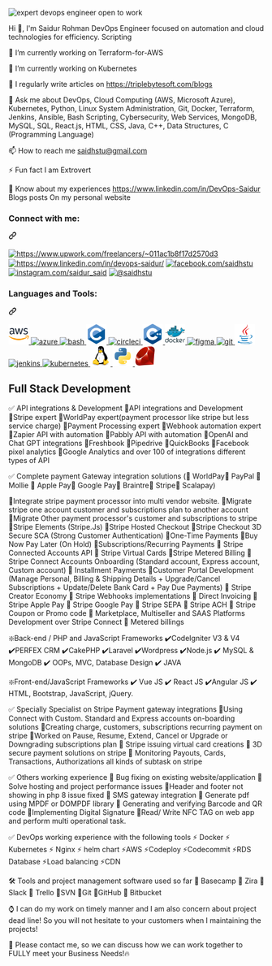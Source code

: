 
![expert devops engineer open to work](https://github.com/saidhstu/saidhstu/assets/37407965/b5b79782-5a1f-4b3e-bfc4-d08262b0480b)

Hi 👋, I'm Saidur Rohman
DevOps Engineer focused on automation and cloud technologies for efficiency.
Scripting


🔭 I’m currently working on Terraform-for-AWS

🌱 I’m currently working on Kubernetes

📝 I regularly write articles on https://triplebytesoft.com/blogs

💬 Ask me about DevOps, Cloud Computing (AWS, Microsoft Azure), Kubernetes, Python, Linux System Administration, Git, Docker, Terraform, Jenkins, Ansible, Bash Scripting, Cybersecurity, Web Services, MongoDB, MySQL, SQL, React.js, HTML, CSS, Java, C++, Data Structures, C (Programming Language)

📫 How to reach me saidhstu@gmail.com

⚡ Fun fact I am Extrovert

📄 Know about my experiences https://www.linkedin.com/in/DevOps-Saidur
Blogs posts On my personal website


<div class="markdown-heading" dir="auto"><h3 align="left" class="heading-element" dir="auto">Connect with me:</h3><a id="user-content-connect-with-me" class="anchor" aria-label="Permalink: Connect with me:" href="#connect-with-me"><svg class="octicon octicon-link" viewBox="0 0 16 16" version="1.1" width="16" height="16" aria-hidden="true"><path d="m7.775 3.275 1.25-1.25a3.5 3.5 0 1 1 4.95 4.95l-2.5 2.5a3.5 3.5 0 0 1-4.95 0 .751.751 0 0 1 .018-1.042.751.751 0 0 1 1.042-.018 1.998 1.998 0 0 0 2.83 0l2.5-2.5a2.002 2.002 0 0 0-2.83-2.83l-1.25 1.25a.751.751 0 0 1-1.042-.018.751.751 0 0 1-.018-1.042Zm-4.69 9.64a1.998 1.998 0 0 0 2.83 0l1.25-1.25a.751.751 0 0 1 1.042.018.751.751 0 0 1 .018 1.042l-1.25 1.25a3.5 3.5 0 1 1-4.95-4.95l2.5-2.5a3.5 3.5 0 0 1 4.95 0 .751.751 0 0 1-.018 1.042.751.751 0 0 1-1.042.018 1.998 1.998 0 0 0-2.83 0l-2.5 2.5a1.998 1.998 0 0 0 0 2.83Z"></path></svg></a></div>
<p align="left" dir="auto">
  
<a href="https://www.upwork.com/freelancers/~011ac1b8f17d2570d3" rel="nofollow"><img align="center" src="https://github.com/saidhstu/saidhstu/assets/37407965/1ec63300-b0ec-45bf-b943-9e47b735b12d" alt="https://www.upwork.com/freelancers/~011ac1b8f17d2570d3" height="30" width="40" style="max-width: 100%;"></a>
<a href="https://www.linkedin.com/in/devops-saidur/" rel="nofollow"><img align="center" src="https://raw.githubusercontent.com/rahuldkjain/github-profile-readme-generator/master/src/images/icons/Social/linked-in-alt.svg" alt="https://www.linkedin.com/in/devops-saidur/" height="30" width="40" style="max-width: 100%;"></a>
<a href="https://web.facebook.com/saidhstu" rel="nofollow"><img align="center" src="https://raw.githubusercontent.com/rahuldkjain/github-profile-readme-generator/master/src/images/icons/Social/facebook.svg" alt="facebook.com/saidhstu" height="30" width="40" style="max-width: 100%;"></a>
<a href="https://www.instagram.com/saidur_said/" rel="nofollow"><img align="center" src="https://raw.githubusercontent.com/rahuldkjain/github-profile-readme-generator/master/src/images/icons/Social/instagram.svg" alt="instagram.com/saidur_said" height="30" width="40" style="max-width: 100%;"></a>
<a href="https://medium.com/@saidhstu" rel="nofollow"><img align="center" src="https://raw.githubusercontent.com/rahuldkjain/github-profile-readme-generator/master/src/images/icons/Social/medium.svg" alt="@saidhstu" height="30" width="40" style="max-width: 100%;"></a>
</p>

<div class="markdown-heading" dir="auto"><h3 align="left" class="heading-element" dir="auto">Languages and Tools:</h3><a id="user-content-languages-and-tools" class="anchor" aria-label="Permalink: Languages and Tools:" href="#languages-and-tools"><svg class="octicon octicon-link" viewBox="0 0 16 16" version="1.1" width="16" height="16" aria-hidden="true"><path d="m7.775 3.275 1.25-1.25a3.5 3.5 0 1 1 4.95 4.95l-2.5 2.5a3.5 3.5 0 0 1-4.95 0 .751.751 0 0 1 .018-1.042.751.751 0 0 1 1.042-.018 1.998 1.998 0 0 0 2.83 0l2.5-2.5a2.002 2.002 0 0 0-2.83-2.83l-1.25 1.25a.751.751 0 0 1-1.042-.018.751.751 0 0 1-.018-1.042Zm-4.69 9.64a1.998 1.998 0 0 0 2.83 0l1.25-1.25a.751.751 0 0 1 1.042.018.751.751 0 0 1 .018 1.042l-1.25 1.25a3.5 3.5 0 1 1-4.95-4.95l2.5-2.5a3.5 3.5 0 0 1 4.95 0 .751.751 0 0 1-.018 1.042.751.751 0 0 1-1.042.018 1.998 1.998 0 0 0-2.83 0l-2.5 2.5a1.998 1.998 0 0 0 0 2.83Z"></path></svg></a></div>
<p align="left" dir="auto"> <a href="https://aws.amazon.com" rel="nofollow"> <img src="https://raw.githubusercontent.com/devicons/devicon/master/icons/amazonwebservices/amazonwebservices-original-wordmark.svg" alt="aws" width="40" height="40" style="max-width: 100%;"> </a> <a href="https://azure.microsoft.com/en-in/" rel="nofollow"> <img src="https://camo.githubusercontent.com/03bccffefbc6c68df6f8b2f6de1069b0d78cfd88bdda2bc28ba2f5645d06ebca/68747470733a2f2f7777772e766563746f726c6f676f2e7a6f6e652f6c6f676f732f6d6963726f736f66745f617a7572652f6d6963726f736f66745f617a7572652d69636f6e2e737667" alt="azure" width="40" height="40" data-canonical-src="https://www.vectorlogo.zone/logos/microsoft_azure/microsoft_azure-icon.svg" style="max-width: 100%;"> </a> <a href="https://www.gnu.org/software/bash/" rel="nofollow"> <img src="https://camo.githubusercontent.com/7b3bccfadc92429d2907d1c4d5f154a4153934163fa0fe4f458c4676a8dbf673/68747470733a2f2f7777772e766563746f726c6f676f2e7a6f6e652f6c6f676f732f676e755f626173682f676e755f626173682d69636f6e2e737667" alt="bash" width="40" height="40" data-canonical-src="https://www.vectorlogo.zone/logos/gnu_bash/gnu_bash-icon.svg" style="max-width: 100%;"> </a> <a href="https://www.cprogramming.com/" rel="nofollow"> <img src="https://raw.githubusercontent.com/devicons/devicon/master/icons/c/c-original.svg" alt="c" width="40" height="40" style="max-width: 100%;"> </a> <a href="https://circleci.com" rel="nofollow"> <img src="https://camo.githubusercontent.com/ffb956bc55f72554ae4a453ead5dfb011c78ec40c69c5c65ba3b1982b307205f/68747470733a2f2f7777772e766563746f726c6f676f2e7a6f6e652f6c6f676f732f636972636c6563692f636972636c6563692d69636f6e2e737667" alt="circleci" width="40" height="40" data-canonical-src="https://www.vectorlogo.zone/logos/circleci/circleci-icon.svg" style="max-width: 100%;"> </a> <a href="https://www.w3schools.com/cpp/" rel="nofollow"> <img src="https://raw.githubusercontent.com/devicons/devicon/master/icons/cplusplus/cplusplus-original.svg" alt="cplusplus" width="40" height="40" style="max-width: 100%;"> </a> <a href="https://www.docker.com/" rel="nofollow"> <img src="https://raw.githubusercontent.com/devicons/devicon/master/icons/docker/docker-original-wordmark.svg" alt="docker" width="40" height="40" style="max-width: 100%;"> </a> <a href="https://www.figma.com/" rel="nofollow"> <img src="https://camo.githubusercontent.com/f32e9cca1f0df0138a8f536217daa54ad21b6913642422f32e3c5c623f3a06b9/68747470733a2f2f7777772e766563746f726c6f676f2e7a6f6e652f6c6f676f732f6669676d612f6669676d612d69636f6e2e737667" alt="figma" width="40" height="40" data-canonical-src="https://www.vectorlogo.zone/logos/figma/figma-icon.svg" style="max-width: 100%;"> </a> <a href="https://git-scm.com/" rel="nofollow"> <img src="https://camo.githubusercontent.com/fcafa5ebc1f5f789ae7d012a3ecd8fe7bda49516591caf7c37698f764165d880/68747470733a2f2f7777772e766563746f726c6f676f2e7a6f6e652f6c6f676f732f6769742d73636d2f6769742d73636d2d69636f6e2e737667" alt="git" width="40" height="40" data-canonical-src="https://www.vectorlogo.zone/logos/git-scm/git-scm-icon.svg" style="max-width: 100%;"> </a> <a href="https://www.java.com" rel="nofollow"> <img src="https://raw.githubusercontent.com/devicons/devicon/master/icons/java/java-original.svg" alt="java" width="40" height="40" style="max-width: 100%;"> </a> <a href="https://www.jenkins.io" rel="nofollow"> <img src="https://camo.githubusercontent.com/677d7d6afeeb04410190a061d7bbb6fb8a5246c6dc80ab4b665988ca04b091d1/68747470733a2f2f7777772e766563746f726c6f676f2e7a6f6e652f6c6f676f732f6a656e6b696e732f6a656e6b696e732d69636f6e2e737667" alt="jenkins" width="40" height="40" data-canonical-src="https://www.vectorlogo.zone/logos/jenkins/jenkins-icon.svg" style="max-width: 100%;"> </a> <a href="https://kubernetes.io" rel="nofollow"> <img src="https://camo.githubusercontent.com/627eb2c61e04ea289af7565fc1eb33b671d9f201f55de0016ed6936de689de82/68747470733a2f2f7777772e766563746f726c6f676f2e7a6f6e652f6c6f676f732f6b756265726e657465732f6b756265726e657465732d69636f6e2e737667" alt="kubernetes" width="40" height="40" data-canonical-src="https://www.vectorlogo.zone/logos/kubernetes/kubernetes-icon.svg" style="max-width: 100%;"> </a> <a href="https://www.linux.org/" rel="nofollow"> <img src="https://raw.githubusercontent.com/devicons/devicon/master/icons/linux/linux-original.svg" alt="linux" width="40" height="40" style="max-width: 100%;"> </a> <a href="https://www.python.org" rel="nofollow"> <img src="https://raw.githubusercontent.com/devicons/devicon/master/icons/python/python-original.svg" alt="python" width="40" height="40" style="max-width: 100%;"> </a> <a href="https://www.ruby-lang.org/en/" rel="nofollow"> <img src="https://raw.githubusercontent.com/devicons/devicon/master/icons/ruby/ruby-original.svg" alt="ruby" width="40" height="40" style="max-width: 100%;"> </a> </p>

Full Stack Development 
------------------------------------
✅ API integrations & Development
   🔹API integrations and Development
   🔹Stripe expert 
   🔹WorldPay expert(payment processor like stripe but less service charge)
  🔹Payment Processing expert 
  🔹Webhook automation expert 
   🔹Zapier API with automation
   🔹Pabbly API  with automation
   🔹OpenAI  and Chat GPT integrations
   🔹Freshbook
   🔹Pipedrive
   🔹QuickBooks
   🔹Facebook pixel analytics
   🔹Google Analytics and over 100 of integrations different types of API

✅ Complete payment Gateway integration  solutions  (🔹 WorldPay🔹 PayPal 🔹 Mollie 🔹 Apple Pay🔹 Google Pay🔹 Braintre🔹 Stripe🔹 Scalapay)

   🔹Integrate stripe payment processor into multi vendor website.
   🔹Migrate stripe one account customer and subscriptions plan to another account
   🔹Migrate Other payment processor's customer and subscriptions to stripe
   🔹Stripe Elements (Stripe.Js)
   🔹Stripe Hosted Checkout
   🔹Stripe Checkout 3D Secure SCA (Strong Customer Authentication)
   🔹One-Time Payments
   🔹Buy Now Pay Later (On Hold)
   🔹Subscriptions/Recurring Payments
   🔹 Stripe Connected Accounts API
   🔹 Stripe Virtual Cards
   🔹Stripe Metered Billing
   🔹 Stripe Connect Accounts Onboarding (Standard account, Express account, Custom account)
   🔹 Installment Payments
   🔹Customer Portal Development (Manage Personal, Billing & Shipping Details + Upgrade/Cancel Subscriptions + Update/Delete Bank Card + Pay Due Payments)
   🔹 Stripe Creator Economy
   🔹 Stripe Webhooks implementations
   🔹 Direct Invoicing
   🔹 Stripe Apple Pay
   🔹 Stripe Google Pay
   🔹 Stripe SEPA
   🔹 Stripe ACH
   🔹 Stripe Coupon or Promo code
   🔹 Marketplace, Multiseller and SAAS Platforms Development over Stripe Connect
   🔹 Metered billings



❇️Back-end / PHP and JavaScript Frameworks
   ✔️CodeIgniter V3 &  V4
   ✔️PERFEX CRM
   ✔️CakePHP
   ✔️Laravel
   ✔️Wordpress
   ✔️Node.js
   ✔️ MySQL & MongoDB
   ✔️ OOPs, MVC, Database Design
   ✔️ JAVA

❇️Front-end/JavaScript Frameworks
   ✔️ Vue JS
   ✔️ React JS
   ✔️Angular JS
   ✔️ HTML, Bootstrap, JavaScript, jQuery.

✅ Specially Specialist on Stripe Payment gateway integrations
    🔹Using Connect with Custom. Standard and Express accounts on-boarding solutions
    🔹Creating charge, customers, subscriptions recurring payment on stripe
    🔹Worked on Pause, Resume, Extend, Cancel or Upgrade or Downgrading subscriptions plan
    🔹 Stripe issuing virtual card creations
    🔹 3D secure payment solutions on stripe
    🔹 Monitoring Payouts, Cards, Transactions, Authorizations all kinds of subtask on stripe

✅ Others working experience
    🔹 Bug fixing on existing website/application
    🔹 Solve hosting and project performance issues
    🔹Header and footer not showing in php 8 issue fixed 
    🔹 SMS gateway integration
    🔹 Generate pdf using MPDF or DOMPDF library
    🔹 Generating and verifying Barcode and QR code
    🔹Implementing Digital Signature 
    🔹Read/ Write NFC TAG on web app and perform multi operational task.

✅ DevOps working experience with the following tools
⚡️ Docker ⚡️ Kubernetes ⚡️ Nginx ⚡️ helm chart ⚡️AWS ⚡️Codeploy ⚡️Codecommit 
⚡️RDS Database ⚡️Load balancing ⚡️CDN 

🛠 Tools and project management software used so far
🌟 Basecamp 🌟 Zira 🌟 Slack 🌟 Trello 🌟SVN 🌟Git  🌟GitHub 🌟 Bitbucket

⌚ I can do my work on timely manner and I am also concern about project dead line! So you will not hesitate to your customers when I maintaining the projects!

👋 Please contact me, so we can discuss how we can work together to FULLY meet your Business Needs!🔥
